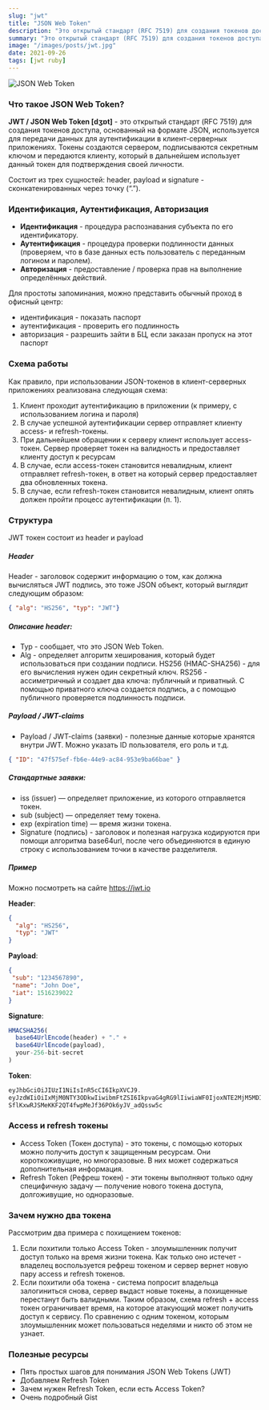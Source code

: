 ```yaml
---
slug: "jwt"
title: "JSON Web Token"
description: "Это открытый стандарт (RFC 7519) для создания токенов доступа, основанный на формате JSON, используется для передачи данных для аутентификации в клиент-серверных приложениях."
summary: "Это открытый стандарт (RFC 7519) для создания токенов доступа, основанный на формате JSON, используется для передачи данных для аутентификации в клиент-серверных приложениях."
image: "/images/posts/jwt.jpg"
date: 2021-09-26
tags: [jwt ruby]
---
```


![JSON Web Token](/images/posts/jwt.jpg "JSON Web Token")

### Что такое JSON Web Token?
**JWT / JSON Web Token [dʒɒt]** - это открытый стандарт (RFC 7519) для создания токенов доступа, основанный на формате JSON, используется для передачи данных для аутентификации в клиент-серверных приложениях. Токены создаются сервером, подписываются секретным ключом и передаются клиенту, который в дальнейшем использует данный токен для подтверждения своей личности.

Состоит из трех сущностей: header, payload и signature - сконкатенированных через точку (“.”).

### Идентификация, Аутентификация, Авторизация
- **Идентификация** - процедура распознавания субъекта по его идентификатору.
- **Аутентификация** - процедура проверки подлинности данных (проверяем, что в базе данных есть пользователь с переданным логином и паролем).
- **Авторизация** - предоставление / проверка прав на выполнение определённых действий.

Для простоты запоминания, можно представить обычный проход в офисный центр: 
- идентификация - показать паспорт
- аутентификация - проверить его подлинность
- авторизация - разрешить зайти в БЦ, если заказан пропуск на этот паспорт

### Схема работы
Как правило, при использовании JSON-токенов в клиент-серверных приложениях реализована следующая схема:

1. Клиент проходит аутентификацию в приложении (к примеру, с использованием логина и пароля)
2. В случае успешной аутентификации сервер отправляет клиенту access- и refresh-токены.
3. При дальнейшем обращении к серверу клиент использует access-токен. Сервер проверяет токен на валидность и предоставляет клиенту доступ к ресурсам
4. В случае, если access-токен становится невалидным, клиент отправляет refresh-токен, в ответ на который сервер предоставляет два обновленных токена.
5. В случае, если refresh-токен становится невалидным, клиент опять должен пройти процесс аутентификации (п. 1).

### Структура
JWT токен состоит из header и payload

##### Header
Header - заголовок содержит информацию о том, как должна вычисляться JWT подпись, это тоже JSON объект, который выглядит следующим образом: 
```json
{ "alg": "HS256", "typ": "JWT"}
```

##### Описание header:
- Typ - сообщает, что это JSON Web Token.
- Alg - определяет алгоритм хеширования, который будет использоваться при создании подписи. HS256 (HMAC-SHA256) - для его вычисления нужен один секретный ключ. RS256 - ассиметричный и создает два ключа: публичный и приватный. С помощью приватного ключа создается подпись, а с помощью публичного проверяется подлинность подписи.

##### Payload / JWT-claims
- Payload / JWT-claims (заявки) - полезные данные которые хранятся внутри JWT. Можно указать ID пользователя, его роль и т.д. 
```json
{ "ID": "47f575ef-fb6e-44e9-ac84-953e9ba66bae" }
```

##### Стандартные заявки:

- iss (issuer) — определяет приложение, из которого отправляется токен.
- sub (subject) — определяет тему токена.
- exp (expiration time) — время жизни токена.
- Signature (подпись) - заголовок и полезная нагрузка кодируются при помощи алгоритма base64url, после чего объединяются в единую строку с использованием точки в качестве разделителя.

##### Пример
Можно посмотреть на сайте https://jwt.io

**Header**:
```json
{
  "alg": "HS256",
  "typ": "JWT"
}
```

**Payload**:
```json
{
 "sub": "1234567890",
 "name": "John Doe",
 "iat": 1516239022
}
```

**Signature**:
```js
HMACSHA256(
  base64UrlEncode(header) + "." +
  base64UrlEncode(payload),
  your-256-bit-secret
)
```

**Token**:
```js
eyJhbGciOiJIUzI1NiIsInR5cCI6IkpXVCJ9.
eyJzdWIiOiIxMjM0NTY3ODkwIiwibmFtZSI6IkpvaG4gRG9lIiwiaWF0IjoxNTE2MjM5MDIyfQ.
SflKxwRJSMeKKF2QT4fwpMeJf36POk6yJV_adQssw5c
```

### Access и refresh токены
- Access Token (Токен доступа) - это токены, с помощью которых можно получить доступ к защищенным ресурсам. Они короткоживущие, но многоразовые. В них может содержаться дополнительная информация.
- Refresh Token (Рефреш токен) - эти токены выполняют только одну специфичную задачу — получение нового токена доступа, долгоживущие, но одноразовые.

### Зачем нужно два токена
Рассмотрим два примера с похищением токенов:
1. Если похитили только Access Token - злоумышленник получит доступ только на время жизни токена. Как только оно истечет - владелец воспользуется рефреш токеном и сервер вернет новую пару access и refresh токенов.
2. Если похитили оба токена - система попросит владельца залогиниться снова, сервер выдаст новые токены, а похищенные перестанут быть валидными.
Таким образом, схема refresh + access токен ограничивает время, на которое атакующий может получить доступ к сервису. По сравнению с одним токеном, которым злоумышленник может пользоваться неделями и никто об этом не узнает.

### Полезные ресурсы
- Пять простых шагов для понимания JSON Web Tokens (JWT)
- Добавляем Refresh Token
- Зачем нужен Refresh Token, если есть Access Token?
- Очень подробный Gist

